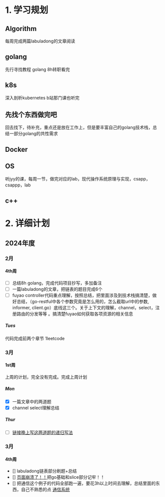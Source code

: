 # 1. 学习规划

## Algorithm
每周完成两篇labuladong的文章阅读

## golang
先行寻找教程
golang 8h转职看完

## k8s
深入剖析kubernetes
b站那门课也听完

## 先找个东西做完吧
回去找下，待补充，重点还是放在工作上，但是要丰富自己的golang技术栈，总结一部分golang的共性需求

## Docker

## OS
听jyy的课，每周一节，做完对应的lab，现代操作系统原理与实现，csapp，csappp，lab

## c++


# 2. 详细计划
## 2024年度
### 2月
#### 4th周
- [ ] 总结8h golang，完成代码项目抄写，多加备注
- [ ] 一篇labuladong的文章，把链表的题目完成6个
- [ ] fuyao controller代码重点理解，按照总结，把里面涉及到技术栈搞清楚，做好总结，（go-restful中各个参数究竟是怎么用的，怎么截取url中的参数, informer, client.go）底线这三个。关于上下文的理解，channel，select，注册路由的分发等等 。搞清楚fuyao如何获取各项资源的相关信息
##### Tues
代码完成前两个章节
1leetcode


### 3月
#### 1st周
上周的计划，完全没有完成。完成上周计划


##### Mon
- [x] 一篇文章中的两道题
- [x] channel select理解总结

##### Thur
- [ ] [链接晚上写这两道题的递归写法](https://labuladong.online/algo/data-structure/reverse-linked-list-recursion/#%E4%BA%8C%E3%80%81%E5%8F%8D%E8%BD%AC%E9%93%BE%E8%A1%A8%E5%89%8D-n-%E4%B8%AA%E8%8A%82%E7%82%B9)


### 3月
#### 4th周
- [] labuladong链表部分刷题+总结
- [] [页面崩溃了！！](https://www.youandgentleness.cn/2023/08/28/Go%E8%AF%AD%E8%A8%80%E9%9D%A2%E8%AF%95%E9%A2%98%E7%B2%BE%E8%AE%B2/)把go基础和slice部分记牢！！
- [] 把通信这个例子的代码全部跑一遍，要花3h以上时间去理解，总结里面的东西，自己不熟悉的点 [通信系统](https://www.yuque.com/aceld/mo95lb/ks1lr9)

